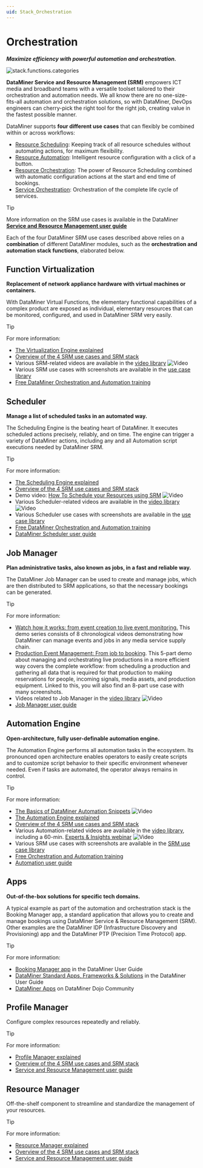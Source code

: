 ```yaml
---
uid: Stack_Orchestration
---
```


# Orchestration

***Maximize efficiency with powerful automation and orchestration.***

![stack.functions.categories](~/dataminer-overview/images/stack_orchestration.png)

**DataMiner Service and Resource Management (SRM)** empowers ICT media and broadband teams with a versatile toolset tailored to their orchestration and automation needs. We all know there are no one-size-fits-all automation and orchestration solutions, so with DataMiner, DevOps engineers can cherry-pick the right tool for the right job, creating value in the fastest possible manner.

DataMiner supports **four different use cases** that can flexibly be combined within or across workflows:

- [Resource Scheduling](https://community.dataminer.services/service-resource-management/#resourceScheduling): Keeping track of all resource schedules without automating actions, for maximum flexibility.
- [Resource Automation](https://community.dataminer.services/service-resource-management/#resourceAutomation): Intelligent resource configuration with a click of a button.
- [Resource Orchestration](https://community.dataminer.services/service-resource-management/#resourceOrchestration): The power of Resource Scheduling combined with automatic configuration actions at the start and end time of bookings.
- [Service Orchestration](https://community.dataminer.services/service-resource-management/#serviceOrchestration): Orchestration of the complete life cycle of services.

> [!TIP]
> More information on the SRM use cases is available in the DataMiner [**Service and Resource Management user guide**](xref:About_SRM)

Each of the four DataMiner SRM use cases described above relies on a **combination** of different DataMiner modules, such as the **orchestration and automation stack functions**, elaborated below.

## Function Virtualization

**Replacement of network appliance hardware with virtual machines or containers.**

With DataMiner Virtual Functions, the elementary functional capabilities of a complex product are exposed as individual, elementary resources that can be monitored, configured, and used in DataMiner SRM very easily.

> [!TIP]
> For more information:
>
> - [The Virtualization Engine explained](https://community.dataminer.services/virtualization-engine/)
> - [Overview of the 4 SRM use cases and SRM stack](https://community.dataminer.services/service-resource-management/)
> - Various SRM-related videos are available in the [video library](https://community.dataminer.services/videos/?_sf_s=SRM) ![Video](~/user-guide/images/video_Duo.png)
> - Various SRM use cases with screenshots are available in the [use case library](https://community.dataminer.services/use-cases/?_sf_s=SRM)
> - [Free DataMiner Orchestration and Automation training](https://community.dataminer.services/learning/courses/orchestration-automation/)

## Scheduler

**Manage a list of scheduled tasks in an automated way.**

The Scheduling Engine is the beating heart of DataMiner. It executes scheduled actions precisely, reliably, and on time. The engine can trigger a variety of DataMiner actions, including any and all Automation script executions needed by DataMiner SRM.

> [!TIP]
> For more information:
>
> - [The Scheduling Engine explained](https://community.dataminer.services/scheduling-engine/)
> - [Overview of the 4 SRM use cases and SRM stack](https://community.dataminer.services/service-resource-management/)
> - Demo video: [How To Schedule your Resources using SRM](https://community.dataminer.services/video/how-to-schedule-your-resources-using-srm/) ![Video](~/user-guide/images/video_Duo.png)
> - Various Scheduler-related videos are available in the [video library](https://community.dataminer.services/videos?_sf_s=schedule) ![Video](~/user-guide/images/video_Duo.png)
> - Various Scheduler use cases with screenshots are available in the [use case library](https://community.dataminer.services/use-cases/?_sf_s=scheduler)
> - [Free DataMiner Orchestration and Automation training](https://community.dataminer.services/learning/courses/orchestration-automation/)
> - [DataMiner Scheduler user guide](xref:scheduler)

## Job Manager

**Plan administrative tasks, also known as jobs, in a fast and reliable way.**

The DataMiner Job Manager can be used to create and manage jobs, which are then distributed to SRM applications, so that the necessary bookings can be generated.

> [!TIP]
> For more information:
>
> - [Watch how it works: from event creation to live event monitoring.](https://community.dataminer.services/event-job-management-dataminer-covers-your-complete-media-service-supply-chain/) This demo series consists of 8 chronological videos demonstrating how DataMiner can manage events and jobs in any media service supply chain.
> - [Production Event Management: From job to booking](https://community.dataminer.services/video/production-event-management-1-5-from-job-to-booking/). This 5-part demo about managing and orchestrating live productions in a more efficient way covers the complete workflow: from scheduling a production and gathering all data that is required for that production to making reservations for people, incoming signals, media assets, and production equipment. Linked to this, you will also find an 8-part use case with many screenshots.
> - Videos related to Job Manager in the [video library](https://community.dataminer.services/videos?_sf_s=Job) ![Video](~/user-guide/images/video_Duo.png)
> - [Job Manager user guide](xref:jobs)

## Automation Engine

**Open-architecture, fully user-definable automation engine.**

The Automation Engine performs all automation tasks in the ecosystem. Its pronounced open architecture enables operators to easily create scripts and to customize script behavior to their specific environment whenever needed. Even if tasks are automated, the operator always remains in control.

> [!TIP]
> For more information:
>
> - [The Basics of DataMiner Automation Snippets](https://www.youtube.com/watch?v=i5_FLER_-tE&ab_channel=DataMinerbySkylineCommunications) ![Video](~/user-guide/images/video_Duo.png)
> - [The Automation Engine explained](https://community.dataminer.services/automation-engine/)
> - [Overview of the 4 SRM use cases and SRM stack](https://community.dataminer.services/service-resource-management/)
> - Various Automation-related videos are available in the [video library](https://community.dataminer.services/videos/?_sf_s=automation), including a 60-min. [Experts & Insights webinar](https://community.dataminer.services/video/experts-insights-dataminer-automation-engine/) ![Video](~/user-guide/images/video_Duo.png)
> - Various SRM use cases with screenshots are available in the [SRM use case library](https://community.dataminer.services/use-cases/?_sf_s=SRM)
> - [Free Orchestration and Automation training](https://community.dataminer.services/learning/courses/orchestration-automation/)
> - [Automation user guide](xref:automation)

## Apps

**Out-of-the-box solutions for specific tech domains.**

A typical example as part of the automation and orchestration stack is the Booking Manager app, a standard application that allows you to create and manage bookings using DataMiner Service & Resource Management (SRM). Other examples are the DataMiner IDP (Infrastructure Discovery and Provisioning) app and the DataMiner PTP (Precision Time Protocol) app.

> [!TIP]
> For more information:
>
> - [Booking Manager app](xref:Booking_Manager_user_interface) in the DataMiner User Guide
> - [DataMiner Standard Apps, Frameworks & Solutions](xref:Part5StandardApps) in the DataMiner User Guide
> - [DataMiner Apps](https://community.dataminer.services/dataminer-apps/) on DataMiner Dojo Community

## Profile Manager

Configure complex resources repeatedly and reliably.

> [!TIP]
> For more information:
>
> - [Profile Manager explained](https://community.dataminer.services/profile-manager/)
> - [Overview of the 4 SRM use cases and SRM stack](https://community.dataminer.services/service-resource-management/)
> - [Service and Resource Management user guide](xref:About_SRM)

## Resource Manager

Off-the-shelf component to streamline and standardize the management of your resources.

> [!TIP]
> For more information:
>
> - [Resource Manager explained](https://community.dataminer.services/resource-manager/)
> - [Overview of the 4 SRM use cases and SRM stack](https://community.dataminer.services/service-resource-management/)
> - [Service and Resource Management user guide](xref:About_SRM)
